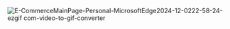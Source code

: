 ![E-CommerceMainPage-Personal-MicrosoftEdge2024-12-0222-58-24-ezgif com-video-to-gif-converter](https://github.com/user-attachments/assets/02274f37-dfbc-4071-9575-9fba244a2f34)
